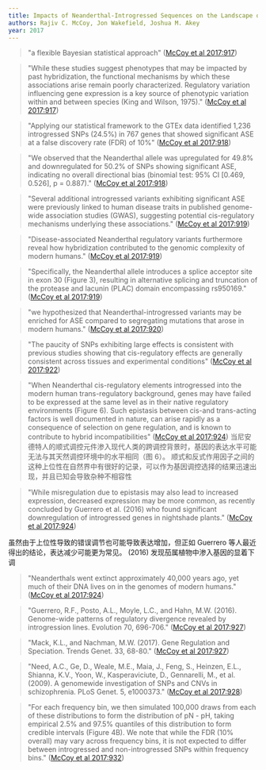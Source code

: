 ```yaml
---
title: Impacts of Neanderthal-Introgressed Sequences on the Landscape of Human Gene Expression
authors: Rajiv C. McCoy, Jon Wakefield, Joshua M. Akey
year: 2017
---
```


> "a flexible Bayesian statistical approach" ([McCoy et al 2017:917](zotero://open-pdf/library/items/LKUCRG9X?page=2))

> "While these studies suggest phenotypes that may be impacted by past hybridization, the functional mechanisms by which these associations arise remain poorly characterized. Regulatory variation influencing gene expression is a key source of phenotypic variation within and between species (King and Wilson, 1975)." ([McCoy et al 2017:917](zotero://open-pdf/library/items/LKUCRG9X?page=2))

> "Applying our statistical framework to the GTEx data identified 1,236 introgressed SNPs (24.5%) in 767 genes that showed significant ASE at a false discovery rate (FDR) of 10%" ([McCoy et al 2017:918](zotero://open-pdf/library/items/LKUCRG9X?page=3))

> "We observed that the Neanderthal allele was upregulated for 49.8% and downregulated for 50.2% of SNPs showing significant ASE, indicating no overall directional bias (binomial test: 95% CI [0.469, 0.526], p = 0.887)." ([McCoy et al 2017:918](zotero://open-pdf/library/items/LKUCRG9X?page=3))

> "Several additional introgressed variants exhibiting significant ASE were previously linked to human disease traits in published genome-wide association studies (GWAS), suggesting potential cis-regulatory mechanisms underlying these associations." ([McCoy et al 2017:919](zotero://open-pdf/library/items/LKUCRG9X?page=4))

> "Disease-associated Neanderthal regulatory variants furthermore reveal how hybridization contributed to the genomic complexity of modern humans." ([McCoy et al 2017:919](zotero://open-pdf/library/items/LKUCRG9X?page=4))

> "Specifically, the Neanderthal allele introduces a splice acceptor site in exon 30 (Figure 3), resulting in alternative splicing and truncation of the protease and lacunin (PLAC) domain encompassing rs950169." ([McCoy et al 2017:919](zotero://open-pdf/library/items/LKUCRG9X?page=4))

> "we hypothesized that Neanderthal-introgressed variants may be enriched for ASE compared to segregating mutations that arose in modern humans." ([McCoy et al 2017:920](zotero://open-pdf/library/items/LKUCRG9X?page=5))

> "The paucity of SNPs exhibiting large effects is consistent with previous studies showing that cis-regulatory effects are generally consistent across tissues and experimental conditions" ([McCoy et al 2017:922](zotero://open-pdf/library/items/LKUCRG9X?page=7))

> "When Neanderthal cis-regulatory elements introgressed into the modern human trans-regulatory background, genes may have failed to be expressed at the same level as in their native regulatory environments (Figure 6). Such epistasis between cis-and trans-acting factors is well documented in nature, can arise rapidly as a consequence of selection on gene regulation, and is known to contribute to hybrid incompatibilities" ([McCoy et al 2017:924](zotero://open-pdf/library/items/LKUCRG9X?page=9))
当尼安德特人的顺式调控元件渗入现代人类的跨调控背景时，基因的表达水平可能无法与其天然调控环境中的水平相同（图 6）。 顺式和反式作用因子之间的这种上位性在自然界中有很好的记录，可以作为基因调控选择的结果迅速出现，并且已知会导致杂种不相容性

> "While misregulation due to epistasis may also lead to increased expression, decreased expression may be more common, as recently concluded by Guerrero et al. (2016) who found significant downregulation of introgressed genes in nightshade plants." ([McCoy et al 2017:924](zotero://open-pdf/library/items/LKUCRG9X?page=9))

虽然由于上位性导致的错误调节也可能导致表达增加，但正如 Guerrero 等人最近得出的结论，表达减少可能更为常见。 (2016) 发现茄属植物中渗入基因的显着下调

> "Neanderthals went extinct approximately 40,000 years ago, yet much of their DNA lives on in the genomes of modern humans." ([McCoy et al 2017:924](zotero://open-pdf/library/items/LKUCRG9X?page=9))

> "Guerrero, R.F., Posto, A.L., Moyle, L.C., and Hahn, M.W. (2016). Genome-wide patterns of regulatory divergence revealed by introgression lines. Evolution 70, 696-706." ([McCoy et al 2017:927](zotero://open-pdf/library/items/LKUCRG9X?page=12))

> "Mack, K.L., and Nachman, M.W. (2017). Gene Regulation and Speciation. Trends Genet. 33, 68-80." ([McCoy et al 2017:927](zotero://open-pdf/library/items/LKUCRG9X?page=12))

> "Need, A.C., Ge, D., Weale, M.E., Maia, J., Feng, S., Heinzen, E.L., Shianna, K.V., Yoon, W., Kasperaviciute, D., Gennarelli, M., et al. (2009). A genomewide investigation of SNPs and CNVs in schizophrenia. PLoS Genet. 5, e1000373." ([McCoy et al 2017:928](zotero://open-pdf/library/items/LKUCRG9X?page=13))

> "For each frequency bin, we then simulated 100,000 draws from each of these distributions to form the distribution of pN - pH, taking empirical 2.5% and 97.5% quantiles of this distribution to form credible intervals (Figure 4B). We note that while the FDR (10% overall) may vary across frequency bins, it is not expected to differ between introgressed and non-introgressed SNPs within frequency bins." ([McCoy et al 2017:932](zotero://open-pdf/library/items/LKUCRG9X?page=17))

